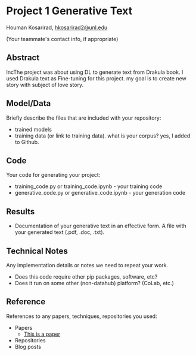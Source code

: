 # Project 1 Generative Text

Houman Kosarirad, hkosarirad2@unl.edu

(Your teammate's contact info, if appropriate)

## Abstract

IncThe project was about using DL to generate text from Drakula book. I used Drakula text as Fine-tuning for this project. my goal is to create new story with subject of love story. 

## Model/Data

Briefly describe the files that are included with your repository:
- trained models
- training data (or link to training data). what is your corpus?  yes, I added to Github. 

## Code

Your code for generating your project:
- training_code.py or training_code.ipynb - your training code
- generative_code.py or generative_code.ipynb - your generation code

## Results

- Documentation of your generative text in an effective form. A file with your generated text (.pdf, .doc, .txt). 

## Technical Notes

Any implementation details or notes we need to repeat your work. 
- Does this code require other pip packages, software, etc?
- Does it run on some other (non-datahub) platform? (CoLab, etc.)

## Reference

References to any papers, techniques, repositories you used:
- Papers
  - [This is a paper](this_is_the_link.pdf)
- Repositories
- Blog posts
